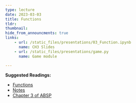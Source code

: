 ```yaml
---
type: lecture
date: 2023-03-03
title: Functions
tldr: 
thumbnail: 
hide_from_announcments: true
links: 
    - url: /static_files/presentations/03_Function.ipynb
      name: CH3 Slides 
    - url: /static_files/presentations/game.py
      name: Game module
      
---
```

**Suggested Readings:**
- [Functions](https://github.com/phonchi/nsysu-math106A/blob/master/static_files/presentations/03_Function.ipynb)
- [Notes](https://hackmd.io/@phonchi/programming-ch3)
- [Chapter 3 of ABSP](https://automatetheboringstuff.com/2e/chapter3/)

